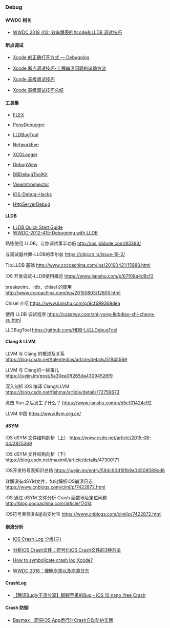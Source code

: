 ### Debug
#### WWDC 相关
* [WWDC 2018 412: 效率爆表的Xcode和LLDB 调试技巧](https://juejin.im/post/5b1cd870e51d4506dc0ac76c)

#### 断点调试
* [Xcode 的正确打开方式 — Debugging](http://www.cocoachina.com/ios/20150225/11190.html)
* [Xcode 断点调试技巧-工程崩溃问题的追踪方法](https://blog.csdn.net/damon2989/article/details/44171893)

* [Xcode 高级调试技巧](https://blog.csdn.net/fishmai/article/details/50087645)
* [Xcode 高级调试技巧总结](https://blog.csdn.net/yiral/article/details/53019817)

#### 工具集
* [FLEX](https://github.com/Flipboard/FLEX)
* [PonyDebugger](https://github.com/square/PonyDebugger)
* [LLDBugTool](https://github.com/HDB-Li/LLDebugTool)
* [NetworkEye](https://github.com/coderyi/NetworkEye)
* [XCGLogger](https://github.com/DaveWoodCom/XCGLogger)
* [DebugView](https://github.com/tapthaker/DebugView)
* [DBDebugToolKit](https://github.com/dbukowski/DBDebugToolkit)
* [ViewIntrospector](https://github.com/cbess/ViewIntrospector)

* [iOS-Debug-Hacks](https://github.com/aozhimin/iOS-Debug-Hacks)
* [HttpServerDebug](https://github.com/rob2468/HttpServerDebug)

#### LLDB
* [LLDB Quick Start Guide](https://developer.apple.com/library/content/documentation/IDEs/Conceptual/gdb_to_lldb_transition_guide)
* [WWDC-2012-415-Debugging with LLDB](https://developer.apple.com/videos/play/wwdc2012/415/)

熟练使用 LLDB，让你调试事半功倍
http://ios.jobbole.com/83393/

与调试器共舞-LLDB的华尔兹
https://objccn.io/issue-19-2/

Tip:LLDB 基础
http://www.cocoachina.com/ios/20160421/15988.html

iOS 开发调试-LLDB使用概览
https://www.jianshu.com/p/67f08a4d8cf2

breakpoint、lldb、chisel 的使用
http://www.cocoachina.com/ios/20150803/12805.html

Chisel 介绍
https://www.jianshu.com/p/9cf699369dea

使用 LLDB 调试程序
https://casatwy.com/shi-yong-lldbdiao-shi-cheng-xu.html

LLDBugTool
https://github.com/HDB-Li/LLDebugTool


#### Clang & LLVM
LLVM 与 Clang 的概述及关系
https://blog.csdn.net/talentedlas/article/details/51945569

LLVM 与 Clang的一些事儿
https://juejin.im/post/5a30ea0ff265da43094526f9

深入剖析 iOS 编译 Clang/LLVM
https://blog.csdn.net/fishmai/article/details/72759673

点击 Run 之后发生了什么？
https://www.jianshu.com/p/d5cf01424e92

LLVM 中国
https://www.llvm.org.cn/


#### dSYM 
iOS dSYM 文件结构剖析（上）
https://www.csdn.net/article/2015-08-04/2825369

iOS dSYM 文件结构剖析（下）
https://blog.csdn.net/maximli/article/details/47300171

iOS开发符号表知识总结
https://juejin.im/entry/59dc90d16fb9a04508089cd6

详解没有dSYM文件，如何解析iOS崩溃日志
https://www.cnblogs.com/ciml/p/7422872.html

iOS 通过 dSYM 文件分析 Crash 函数地址定位问题
http://blog.cocoachina.com/article/17414

iOS符号表恢复&逆向支付宝
https://www.cnblogs.com/ciml/p/7422872.html

#### 崩溃分析
* [iOS Crash Log 分析(三)](http://blog.csdn.net/xy_26207005/article/details/51321309)
* [分析iOS Crash文件：符号化iOS Crash文件的3种方法](http://wufawei.com/2014/03/symbolicating-ios-crash-logs/)
* [How to symbolicate crash log Xcode?](https://stackoverflow.com/questions/25855389/how-to-symbolicate-crash-log-xcode)


* [WWDC 2018：理解崩溃以及崩溃日志](https://juejin.im/post/5b1e833ce51d450686186557) 

#### CrashLog
* [【腾讯Bugly干货分享】聊聊苹果的Bug - iOS 10 nano_free Crash](https://blog.csdn.net/tencent_bugly/article/details/53583751) 


#### Crash 防御
* [Baymax：网易iOS App运行时Crash自动防护实践](https://mp.weixin.qq.com/s?__biz=MzUxMzcxMzE5Ng==&mid=2247488311&idx=1&sn=0db090c8d4a5efafa47f00af4b3f174f&source=41#wechat_redirect) 

